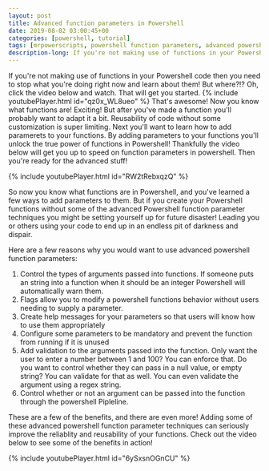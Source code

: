 ```yaml
---
layout: post
title: Advanced function parameters in Powershell
date: 2019-08-02 03:00:45+00
categories: [powershell, tutorial]
tags: [mrpowerscripts, powershell function parameters, advanced powershellfunction parameters, functions in powershell, powershell functions.]
description-long: If you're not making use of functions in your Powershell code then you need to stop what you're doing right now and learn about them! But where?!? Oh, click the video below and watch. That will get you started. That's awesome! Now you know what functions are! Exciting! But after you've made a function you'll probably want to adapt it a bit. Reusability of code without some customization is super limiting. Next you'll want to learn how to add paramerets to your functions. By adding parameters to your functions you'll unlock the true power of functions in Powershell! Thankfully the video below will get you up to speed on function parameters in powershell. Then you're ready for the advanced stuff!
---
```


If you're not making use of functions in your Powershell code then you need to stop what you're doing right now and learn about them! But where?!? Oh, click the video below and watch. That will get you started. {% include youtubePlayer.html id="qz0x_WL8ueo" %} That's awesome! Now you know what functions are! Exciting! But after you've made a function you'll probably want to adapt it a bit. Reusability of code without some customization is super limiting. Next you'll want to learn how to add paramerets to your functions. By adding parameters to your functions you'll unlock the true power of functions in Powershell! Thankfully the video below will get you up to speed on function parameters in powershell. Then you're ready for the advanced stuff!

{% include youtubePlayer.html id="RW2tRebxqzQ" %}

So now you know what functions are in Powershell, and you've learned a few ways to add parameters to them. But if you create your Powershell functions without some of the advanced Powershell function parameter techniques you might be setting yourself up for future disaster! Leading you or others using your code to end up in an endless pit of darkness and dispair.

Here are a few reasons why you would want to use advanced powershell function parameters:

1. Control the types of arguments passed into functions. If someone puts an string into a function when it should be an integer Powershell will automatically warn them.
1. Flags allow you to modify a powershell functions behavior without users needing to supply a parameter.
1. Create help messages for your parameters so that users will know how to use them appropriately
1. Configure some parameters to be mandatory and prevent the function from running if it is unused
1. Add validation to the arguments passed into the function. Only want the user to enter a number between 1 and 100? You can enforce that. Do you want to control whether they can pass in a null value, or empty string? You can validate for that as well. You can even validate the argument using a regex string.
1. Control whether or not an argument can be passed into the function through the powershell Pipleline.

These are a few of the benefits, and there are even more! Adding some of these advanced powershell function parameter techniques can seriously improve the reliablity and reusability of your functions. Check out the video below to see some of the benefits in action!

{% include youtubePlayer.html id="6ySxsnOGnCU" %}
